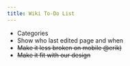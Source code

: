 ```yaml
---
title: Wiki To-Do List
---
```


 * Categories
 * Show who last edited page and when
 * ~~Make it less broken on mobile @erik)~~
 * ~~Make it fit with our design~~
